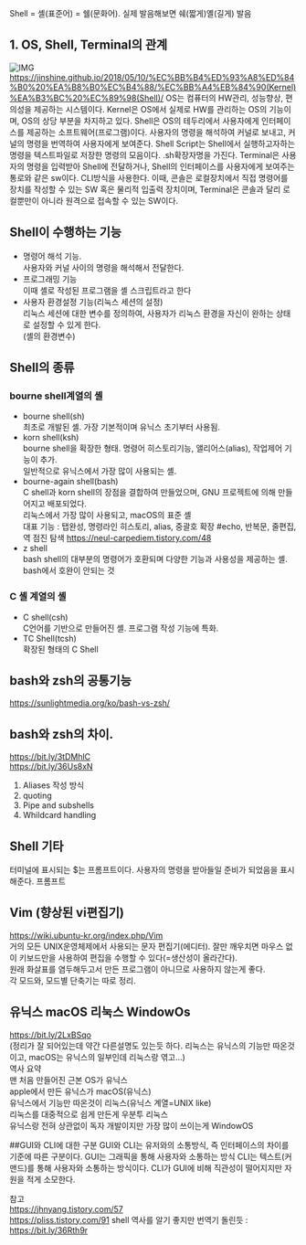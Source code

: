 Shell = 셸(표준어) = 쉘(문화어). 실제 발음해보면 쉐(짧게)옐(길게) 발음

## 1. OS, Shell, Terminal의 관계
![IMG](https://i.imgur.com/nz3UXlY.png)
https://jinshine.github.io/2018/05/10/%EC%BB%B4%ED%93%A8%ED%84%B0%20%EA%B8%B0%EC%B4%88/%EC%BB%A4%EB%84%90(Kernel)%EA%B3%BC%20%EC%89%98(Shell)/
OS는 컴퓨터의 HW관리, 성능향상, 편의성을 제공하는 시스템이다.
Kernel은 OS에서 실제로 HW를 관리하는 OS의 기능이며, OS의 상당 부분을 차지하고 있다.
Shell은 OS의 테두리에서 사용자에게 인터페이스를 제공하는 소프트웨어(프로그램)이다. 사용자의 명령을 해석하여 커널로 보내고, 커널의 명령을 번역하여 사용자에게 보여준다.
Shell Script는 Shell에서 실행하고자하는 명령을 텍스트파일로 저장한 명령의 모음이다. .sh확장자명을 가진다.
Terminal은 사용자의 명령을 입력받아 Shell에 전달하거나, Shell의 인터페이스를 사용자에게 보여주는 통로와 같은 sw이다. CLI방식을 사용한다.
이때, 콘솔은 로컬장치에서 직접 명령어를 장치를 작성할 수 있는 SW 혹은 물리적 입출력 장치이며, 
Terminal은 콘솔과 달리 로컬뿐만이 아니라 원격으로 접속할 수 있는 SW이다.

## Shell이 수행하는 기능
 - 명령어 해석 기능.  
 사용자와 커널 사이의 명령을 해석해서 전달한다.
 - 프로그래밍 기능  
 이때 셸로 작성된 프로그램을 셸 스크립트라고 한다
 - 사용자 환경설정 기능(리눅스 세션의 설정)  
 리눅스 세션에 대한 변수를 정의하여, 사용자가 리눅스 환경을 자신이 완하는 상태로 설정할 수 있게 한다.  
 (셸의 환경변수)
 
 
## Shell의 종류
### bourne shell계열의 셸
 - bourne shell(sh)  
 최초로 개발된 셸. 가장 기본적이며 유닉스 초기부터 사용됨.
 - korn shell(ksh)  
 bourne shell을 확장한 형태. 명령어 히스토리기능, 앨리어스(alias), 작업제어 기능이 추가.  
 일반적으로 유닉스에서 가장 많이 사용되는 셸.
 - bourne-again shell(bash)  
 C shell과 korn shell의 장점을 결합하여 만들었으며, GNU 프로젝트에 의해 만들어지고 배포되었다.  
 리눅스에서 가장 많이 사용되고, macOS의 표준 셸  
 대표 기능 : 탭완성, 명령라인 히스토리, alias, 중괄호 확장 #echo, 반복문, 줄편집, 역 점진 탐색
 https://neul-carpediem.tistory.com/48
 - z shell  
 bash shell의 대부분의 명령어가 호환되며 다양한 기능과 사용성을 제공하는 셸.
 bash에서 호완이 안되는 것
 
### C 셸 계열의 셸
 - C shell(csh)  
 C언어를 기반으로 만들어진 셸. 프로그램 작성 기능에 특화. 
 - TC Shell(tcsh)  
 확장된 형태의 C Shell

## bash와 zsh의 공통기능
https://sunlightmedia.org/ko/bash-vs-zsh/  


## bash와 zsh의 차이.
https://bit.ly/3tDMhlC  
https://bit.ly/36Us8xN  
1. Aliases 작성 방식 
2. quoting
3. Pipe and subshells
4. Whildcard handling


## Shell 기타
터미널에 표시되는 $는 프롬프트이다. 사용자의 명령을 받아들일 준비가 되었음을 표시해준다.
프롬프트

## Vim (향상된 vi편집기)
https://wiki.ubuntu-kr.org/index.php/Vim  
거의 모든 UNIX운영체제에서 사용되는 문자 편집기(에디터). 잘만 깨우치면 마우스 없이 키보드만을 사용하여 편집을 수행할 수 있다(=생산성이 올라간다).  
원래 화살표를 염두해두고서 만든 프로그램이 아니므로 사용하지 않는게 좋다.  
각 모드와, 모드별 단축기는 따로 정리.

## 유닉스 macOS 리눅스 WindowOs
https://bit.ly/2LxBSqo  
(정리가 잘 되어있는데 약간 다른설명도 있는듯 하다. 리눅스는 유닉스의 기능만 따온것이고, macOS는 유닉스의 일부인데 리눅스랑 엮고...)  
역사 요약  
맨 처음 만들어진 근본 OS가 유닉스  
apple에서 만든 유닉스가 macOS(유닉스)  
유닉스에서 기능만 따온것이 리눅스(유닉스 계열=UNIX like)  
리눅스를 대중적으로 쉽게 만든게 우분투 리눅스  
유닉스랑 전혀 상관없이 독자 개발이지만 가장 많이 쓰이는게 WindowOS

##GUI와 CLI에 대한 구분
GUI와 CLI는 유저와의 소통방식, 즉 인터페이스의 차이를 기준에 따른 구분이다.
GUI는 그래픽을 통해 사용자와 소통하는 방식
CLI는 텍스트(커맨드)를 통해 사용자와 소통하는 방식이다. CLI가 GUI에 비해 직관성이 떨어지지만 자원을 적게 소모한다.


참고  
https://jhnyang.tistory.com/57  
https://pliss.tistory.com/91
shell 역사를 알기 좋지만 번역기 돌린듯 : https://bit.ly/36Rth9r
